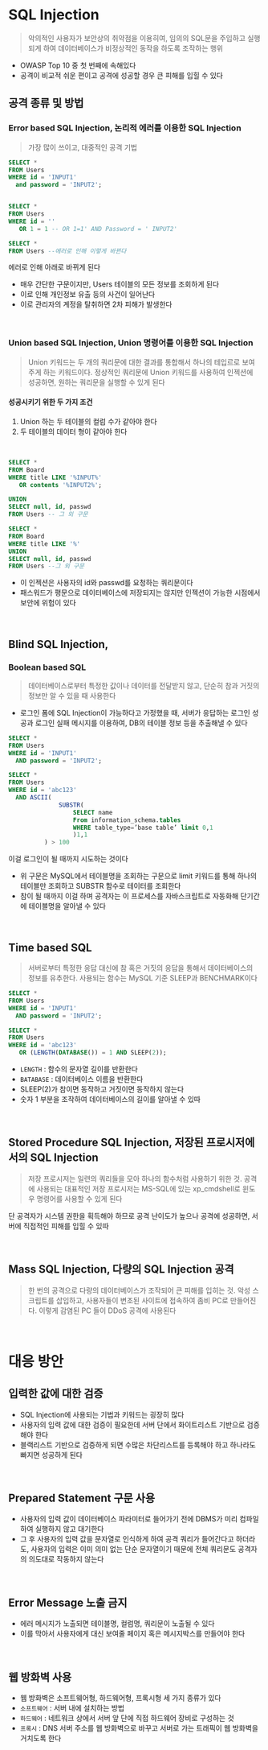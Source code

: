# SQL Injection

> 악의적인 사용자가 보안상의 취약점을 이용히여, 임의의 SQL문을 주입하고 실행되게 하여
> 데이터베이스가 비정상적인 동작을 하도록 조작하는 행위

* OWASP Top 10 중 첫 번째에 속해있다
* 공격이 비교적 쉬운 편이고 공격에 성공할 경우 큰 피해를 입힐 수 있다

## 공격 종류 및 방법

### Error based SQL Injection, 논리적 에러를 이용한 SQL Injection

> 가장 많이 쓰이고, 대중적인 공격 기법

```sql
SELECT *
FROM Users
WHERE id = 'INPUT1'
  and password = 'INPUT2';


SELECT *
FROM Users
WHERE id = ''
   OR 1 = 1 -- OR 1=1' AND Password = ' INPUT2'

SELECT *
FROM Users --에러로 인해 이렇게 바뀐다
```

에러로 인해 아래로 바뀌게 된다

* 매우 간단한 구문이지만, Users 테이블의 모든 정보를 조회하게 된다
* 이로 인해 개인정보 유출 등의 사건이 일어난다
* 이로 관리자의 계정을 탈취하면 2차 피해가 발생한다

<br>

### Union based SQL Injection, Union 명령어를 이용한 SQL Injection

> Union 키워드는 두 개의 쿼리문에 대한 결과를 통합해서 하나의 테입르로 보여주게 하는 키워드이다.
> 정상적인 쿼리문에 Union 키워드를 사용하여 인젝션에 성공하면, 원하는 쿼리문을 실행할 수 있게 된다

#### 성공시키기 위한 두 가지 조건

1. Union 하는 두 테이블의 컬럼 수가 같아야 한다
2. 두 테이블의 데이터 형이 같아야 한다

<br>

```sql
SELECT *
FROM Board
WHERE title LIKE '%INPUT%'
   OR contents '%INPUT2%';

UNION
SELECT null, id, passwd
FROM Users -- 그 외 구문

SELECT *
FROM Board
WHERE title LIKE '%'
UNION
SELECT null, id, passwd
FROM Users --그 외 구문
```

* 이 인젝션은 사용자의 id와 passwd를 요청하는 쿼리문이다
* 패스워드가 평문으로 데이터베이스에 저장되지는 않지만 인젝션이 가능한 시점에서 보안에 위험이 있다

<br>

## Blind SQL Injection,

### Boolean based SQL

> 데이터베이스로부터 특정한 값이나 데이터를 전달받지 않고, 단순히 참과 거짓의 정보만 알 수 있을 때 사용한다

* 로그인 폼에 SQL Injection이 가능하다고 가정했을 때, 서버가 응답하는 로그인 성공과 로그인 실패 메시지를 이용하여, DB의 테이블 정보 등을 추출해낼 수 있다

```sql
SELECT *
FROM Users
WHERE id = 'INPUT1'
  AND password = 'INPUT2';

SELECT *
FROM Users
WHERE id = 'abc123'
  AND ASCII(
              SUBSTR(
                  SELECT name 
                  From information_schema.tables 
                  WHERE table_type=’base table’ limit 0,1
                  )1,1
          ) > 100
```

이걸 로그인이 될 때까지 시도하는 것이다

* 위 구문은 MySQL에서 테이블명을 조회하는 구문으로 limit 키워드를 통해 하나의 테이블만 조회하고 SUBSTR 함수로 테이터를 조회한다
* 참이 될 때까지 이걸 하며 공격자는 이 프로세스를 자바스크립트로 자동화해 단기간에 테이블명을 알아낼 수 있다

<br>

## Time based SQL

> 서버로부터 특정한 응답 대신에 참 혹은 거짓의 응답을 통해서 데이터베이스의 정보를 유추한다.
> 사용되는 함수는 MySQL 기준 SLEEP과 BENCHMARK이다

```sql
SELECT *
FROM Users
WHERE id = 'INPUT1'
  AND password = 'INPUT2';

SELECT *
FROM Users
WHERE id = 'abc123'
   OR (LENGTH(DATABASE()) = 1 AND SLEEP(2));
```

* `LENGTH` : 함수의 문자열 길이를 반환한다
* `BATABASE` : 데이터베이스 이름을 반환한다
* SLEEP(2)가 참이면 동작하고 거짓이면 동작하지 않는다
* 숫자 1 부분을 조작하여 데이터베이스의 길이를 알아낼 수 있따

<br>

## Stored Procedure SQL Injection, 저장된 프로시저에서의 SQL Injection

> 저장 프로시저는 일련의 쿼리들을 모아 하나의 함수처럼 사용하기 위한 것.
> 공격에 사용되는 대표적인 저장 프로시저는 MS-SQL에 있는 xp_cmdshell로 윈도우 명령어를 사용할 수 있게 된다

단 공격자가 시스템 권한을 획득해야 하므로 공격 난이도가 높으나 공격에 성공하면, 서버에 직접적인 피해를 입힐 수 있따

<br>

## Mass SQL Injection, 다량의 SQL Injection 공격

> 한 번의 공격으로 다량의 데이터베이스가 조작되어 큰 피해를 입히는 것.
> 악성 스크립트를 삽입하고, 사용자들이 변조된 사이트에 접속하여 좀비 PC로 만들어진다.
> 이렇게 감염된 PC 들이 DDoS 공격에 사용된다

<br>

# 대응 방안

## 입력한 값에 대한 검증

* SQL Injection에 사용되는 기법과 키워드는 굉장히 많다
* 사용자의 입력 값에 대한 검증이 필요한데 서버 단에서 화이트리스트 기반으로 검증해야 한다
* 블랙리스트 기반으로 검증하게 되면 수많은 차단리스트를 등록해야 하고 하나라도 빠지면 성공하게 된다

<br>

## Prepared Statement 구문 사용

* 사용자의 입력 값이 데이터베이스 파라미터로 들어가기 전에 DBMS가 미리 컴파일하여 실행하지 않고 대기한다
* 그 후 사용자의 입력 값을 문자열로 인식하게 하여 공격 쿼리가 들어간다고 하더라도, 사용자의 입력은 이미 의미 없는 단순 문자열이기 때문에 전체 쿼리문도 공격자의 의도대로 작동하지 않는다

<br>

## Error Message 노출 금지

* 에러 메시지가 노출되면 테이블명, 컬럼명, 쿼리문이 노출될 수 있다
* 이를 막아서 사용자에게 대신 보여줄 페이지 혹은 메시지박스를 만들어야 한다

<br>

## 웹 방화벽 사용

* 웹 방화벽은 소프트웨어형, 하드웨어형, 프록시형 세 가지 종류가 있다
* `소프트웨어` : 서버 내에 설치하는 방법
* `하드웨어` : 네트워크 상에서 서버 앞 단에 직접 하드웨어 장비로 구성하는 것
* `프록시` : DNS 서버 주소를 웹 방화벽으로 바꾸고 서버로 가는 트래픽이 웹 방화벽을 거치도록 한다
